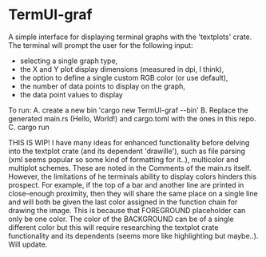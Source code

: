 # TermUI-graf
A simple interface for displaying terminal graphs with the 'textplots' crate.
The terminal will prompt the user for the following input: 
- selecting a single graph type,
- the X and Y plot display dimensions (measured in dpi, I think),
- the option to define a single custom RGB color (or use default),
- the number of data points to display on the graph,
- the data point values to display 

To run: 
A. create a new bin 'cargo new TermUI-graf --bin'   B. Replace the generated main.rs (Hello, World!) and cargo.toml with the ones in this repo.   C. cargo run

THIS IS WIP! I have many ideas for enhanced functionality before delving into the textplot crate (and its dependent 'drawille'), such as file parsing (xml seems popular so some kind of formatting for it..), multicolor and multiplot schemes. These are noted in the Comments of the main.rs itself. 
However, the limitations of he terminals ability to display colors hinders this prospect. For example, if the top of a bar and another line are printed in close-enough proximity, then they will share the same place on a single line and will both be given the last color assigned in the function chain for drawing the image. This is because that FOREGROUND placeholder can only be one color. The color of the BACKGROUND can be of a single different color but this will require researching the textplot crate functionality and its dependents (seems more like highlighting but maybe..). Will update.
